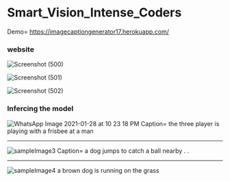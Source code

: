 # Smart_Vision_Intense_Coders
Demo= https://imagecaptiongenerator17.herokuapp.com/

### website

![Screenshot (500)](https://user-images.githubusercontent.com/66110778/106308856-50c31000-6287-11eb-9ae8-823e95230c73.png)



![Screenshot (501)](https://user-images.githubusercontent.com/66110778/106309063-9e3f7d00-6287-11eb-9947-1921f888fa75.png)



![Screenshot (502)](https://user-images.githubusercontent.com/66110778/106308982-7c45fa80-6287-11eb-84fc-17f3c2c8af92.png)


### Infercing the model

![WhatsApp Image 2021-01-28 at 10 23 18 PM](https://user-images.githubusercontent.com/66110778/106302162-9cbd8700-627e-11eb-85d0-c2c10428aaaf.jpeg)
Caption= the three player is playing with a frisbee at a man

------------------------------------------------------------------------------------------------------------------------------------------------------------------------------------

![sampleImage3](https://user-images.githubusercontent.com/66110778/106308112-3e94a200-6286-11eb-8d05-c7aadff75c45.jpg)
Caption= a dog jumps to catch a ball nearby . .

------------------------------------------------------------------------------------------------------------------------------------------------------------------------------------

![sampleImage4](https://user-images.githubusercontent.com/66110778/106308664-080b5700-6287-11eb-8a17-cf5ef6124593.jpg)
a brown dog is running on the grass

